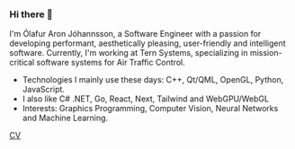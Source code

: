 ### Hi there 👋

I'm Ólafur Aron Jóhannsson, a Software Engineer with a passion for developing performant, aesthetically pleasing, user-friendly and intelligent software. Currently, I'm working at Tern Systems, specializing in mission-critical software systems for Air Traffic Control.
- Technologies I mainly use these days: C++, Qt/QML, OpenGL, Python, JavaScript.
- I also like C# .NET, Go, React, Next, Tailwind and WebGPU/WebGL
- Interests: Graphics Programming, Computer Vision, Neural Networks and Machine Learning.


[CV](https://github.com/olafurjohannsson/olafurjohannsson/blob/main/cv.md)
